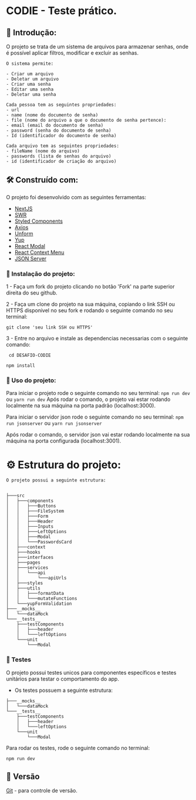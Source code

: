 # CODIE - Teste prático.

## 🚀 Introdução:

O projeto se trata de um sistema de arquivos para armazenar senhas, onde é possível aplicar filtros, modificar e excluir as senhas.

```
O sistema permite:

- Criar um arquivo
- Deletar um arquivo
- Criar uma senha
- Editar uma senha
- Deletar uma senha
```

```
Cada pessoa tem as seguintes propriedades:
- url
- name (nome do documento de senha)
- file (nome do arquivo a que o documento de senha pertence):
- email (email do documento de senha)
- password (senha do documento de senha)
- Id (identificador do documento de senha)

Cada arquivo tem as seguintes propriedades:
- fileName (nome do arquivo)
- passwords (lista de senhas do arquivo)
- id (identificador de criação do arquivo)
```

## 🛠️ Construído com:

O projeto foi desenvolvido com as seguintes ferramentas:

- [NextJS](https://nextjs.org/docs/getting-started)
- [SWR](https://swr.vercel.app/docs/getting-started)
- [Styled Components](https://styled-components.com/docs)
- [Axios](https://axios-http.com/docs/intro)
- [Unform](https://unform-rocketseat.vercel.app/)
- [Yup](https://github.com/jquense/yup/tree/62786c42ca07a2b84b05ca8c473bc01f0c868a94)
- [React Modal](https://www.npmjs.com/package/react-modal)
- [React Context Menu](https://github.com/vkbansal/react-contextmenu)
- [JSON Server](https://www.npmjs.com/package/json-server)

### 🔧 Instalação do projeto:

1 -
Faça um fork do projeto clicando no botão 'Fork' na parte superior direita do seu github.

2 -
Faça um clone do projeto na sua máquina, copiando o link SSH ou HTTPS disponivel no seu fork e rodando o seguinte comando no seu terminal:

```
git clone 'seu link SSH ou HTTPS'
```

3 -
Entre no arquivo e instale as dependencias necessarias com o seguinte comando:

```
 cd DESAFIO-CODIE
```

```
npm install
```

### 📌 Uso do projeto:

Para iniciar o projeto rode o seguinte comando no seu terminal:
`npm run dev` ou `yarn run dev`
Após rodar o comando, o projeto vai estar rodando localmente na sua máquina na porta padrão (localhost:3000).

Para iniciar o servidor json rode o seguinte comando no seu terminal:
`npm run jsonserver` ou `yarn run jsonserver`

Após rodar o comando, o servidor json vai estar rodando localmente na sua máquina na porta configurada (localhost:3001).

# ⚙️ Estrutura do projeto:

    O projeto possui a seguinte estrutura:

```

├───src
│   ├───components
│   │   ├───Buttons
│   │   ├───FileSystem
│   │   ├───Form
│   │   ├───Header
│   │   ├───Inputs
│   │   ├───LeftOptions
│   │   ├───Modal
│   │   └───PasswordsCard
│   ├───context
│   ├───hooks
│   ├───interfaces
│   ├───pages
│   ├───services
│   │   └───api
│   │       └───apiUrls
│   ├───styles
│   ├───utils
│   │   ├───formatData
│   │   └───mutateFunctions
│   └───yupFormValidation
├───__mocks__
│   └───dataMock
└───__tests__
    ├───testComponents
    │   ├───header
    │   └───leftOptions
    └───unit
        └───Modal
```

### 🔩 Testes

O projeto possui testes unicos para componentes específicos e testes unitários para testar o comportamento do app.

- Os testes possuem a seguinte estrutura:

```
├───__mocks__
│   └───dataMock
└───__tests__
    ├───testComponents
    │   ├───header
    │   └───leftOptions
    └───unit
        └───Modal
```

Para rodar os testes, rode o seguinte comando no terminal:

```
npm run dev
```

## 📌 Versão

[Git](https://git-scm.com/) - para controle de versão.
